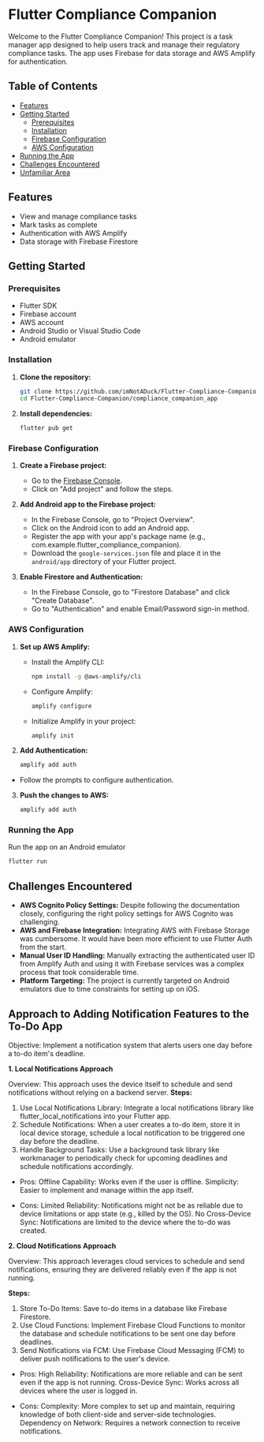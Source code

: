 # Flutter Compliance Companion

Welcome to the Flutter Compliance Companion! This project is a task manager app designed to help users track and manage their regulatory compliance tasks. The app uses Firebase for data storage and AWS Amplify for authentication.

## Table of Contents
- [Features](#features)
- [Getting Started](#getting-started)
  - [Prerequisites](#prerequisites)
  - [Installation](#installation)
  - [Firebase Configuration](#firebase-configuration)
  - [AWS Configuration](#aws-configuration)
- [Running the App](#running-the-app)
- [Challenges Encountered](#challenges-encountered)
- [Unfamiliar Area](#unfamiliar-area)

<a id="features"></a>
## Features
- View and manage compliance tasks
- Mark tasks as complete
- Authentication with AWS Amplify
- Data storage with Firebase Firestore

## Getting Started

<a id="prerequisites"></a>
### Prerequisites
- Flutter SDK
- Firebase account
- AWS account
- Android Studio or Visual Studio Code
- Android emulator

<a id="installation"></a>
### Installation

1. **Clone the repository:**
   ```bash
   git clone https://github.com/imNotADuck/Flutter-Compliance-Companion.git
   cd Flutter-Compliance-Companion/compliance_companion_app
   ```

2. **Install dependencies:**
   ```bash
   flutter pub get
   ```

<a id="firebase-configuration"></a>
### Firebase Configuration

1. **Create a Firebase project:**
   - Go to the [Firebase Console](https://console.firebase.google.com/).
   - Click on "Add project" and follow the steps.

2. **Add Android app to the Firebase project:**
   - In the Firebase Console, go to "Project Overview".
   - Click on the Android icon to add an Android app.
   - Register the app with your app's package name (e.g., com.example.flutter_compliance_companion).
   - Download the `google-services.json` file and place it in the `android/app` directory of your Flutter project.

3. **Enable Firestore and Authentication:**
   - In the Firebase Console, go to "Firestore Database" and click "Create Database".
   - Go to "Authentication" and enable Email/Password sign-in method.

<a id="aws-configuration"></a>
### AWS Configuration

1. **Set up AWS Amplify:**
   - Install the Amplify CLI:
     ```bash
     npm install -g @aws-amplify/cli
     ```
   - Configure Amplify:
     ```bash
     amplify configure
     ```
   - Initialize Amplify in your project:
     ```bash
     amplify init
     ```

2. **Add Authentication:**
   ```bash
   amplify add auth
   ```
- Follow the prompts to configure authentication.

3. **Push the changes to AWS:**
   ```bash
   amplify add auth
   ```
   
<a id="running-the-app"></a>
### Running the App

  Run the app on an Android emulator
  ```bash
  flutter run
  ```

<a id="challenges-encountered"></a>
## Challenges Encountered

- **AWS Cognito Policy Settings:** Despite following the documentation closely, configuring the right policy settings for AWS Cognito was challenging.
- **AWS and Firebase Integration:** Integrating AWS with Firebase Storage was cumbersome. It would have been more efficient to use Flutter Auth from the start.
- **Manual User ID Handling:** Manually extracting the authenticated user ID from Amplify Auth and using it with Firebase services was a complex process that took considerable time.
- **Platform Targeting:** The project is currently targeted on Android emulators due to time constraints for setting up on iOS.

<a id="unfamiliar-area"></a>
## Approach to Adding Notification Features to the To-Do App 
Objective: Implement a notification system that alerts users one day before a to-do item's deadline.

**1. Local Notifications Approach**

Overview: This approach uses the device itself to schedule and send notifications without relying on a backend server.
**Steps:**

1. Use Local Notifications Library: Integrate a local notifications library like flutter_local_notifications into your Flutter app.
2. Schedule Notifications: When a user creates a to-do item, store it in local device storage, schedule a local notification to be triggered one day before the deadline.
3. Handle Background Tasks: Use a background task library like workmanager to periodically check for upcoming deadlines and schedule notifications accordingly.

- Pros:
Offline Capability: Works even if the user is offline.
Simplicity: Easier to implement and manage within the app itself.

- Cons:
Limited Reliability: Notifications might not be as reliable due to device limitations or app state (e.g., killed by the OS).
No Cross-Device Sync: Notifications are limited to the device where the to-do was created.

**2. Cloud Notifications Approach**

Overview: This approach leverages cloud services to schedule and send notifications, ensuring they are delivered reliably even if the app is not running.
 
**Steps:**
1. Store To-Do Items: Save to-do items in a database like Firebase Firestore.
2. Use Cloud Functions: Implement Firebase Cloud Functions to monitor the database and schedule notifications to be sent one day before deadlines.
3. Send Notifications via FCM: Use Firebase Cloud Messaging (FCM) to deliver push notifications to the user's device.

- Pros:
High Reliability: Notifications are more reliable and can be sent even if the app is not running.
Cross-Device Sync: Works across all devices where the user is logged in.

- Cons:
Complexity: More complex to set up and maintain, requiring knowledge of both client-side and server-side technologies.
Dependency on Network: Requires a network connection to receive notifications.

